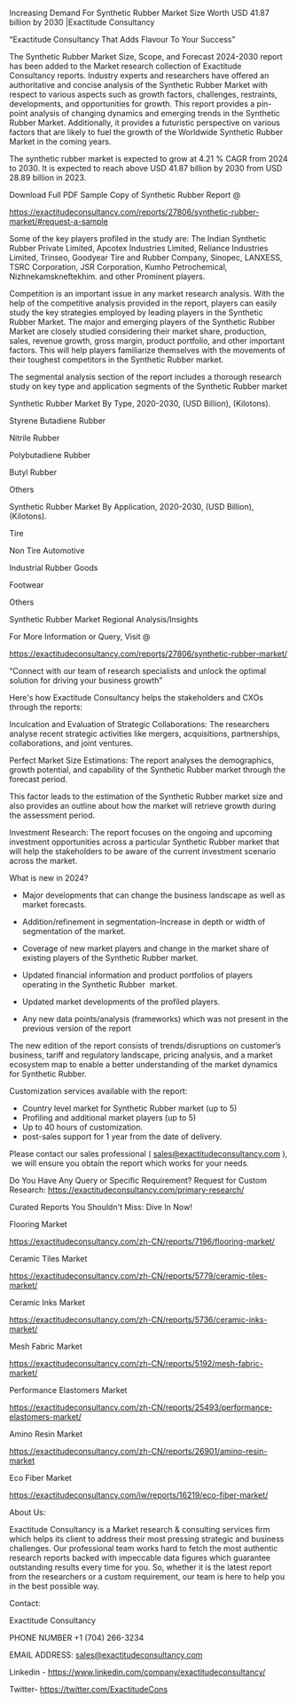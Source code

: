 Increasing Demand For Synthetic Rubber Market Size Worth USD 41.87 billion by 2030 |Exactitude Consultancy

“Exactitude Consultancy That Adds Flavour To Your Success”

The Synthetic Rubber Market Size, Scope, and Forecast 2024-2030 report has been added to the Market research collection of Exactitude Consultancy reports. Industry experts and researchers have offered an authoritative and concise analysis of the Synthetic Rubber Market with respect to various aspects such as growth factors, challenges, restraints, developments, and opportunities for growth. This report provides a pin-point analysis of changing dynamics and emerging trends in the Synthetic Rubber Market. Additionally, it provides a futuristic perspective on various factors that are likely to fuel the growth of the Worldwide Synthetic Rubber Market in the coming years.

The synthetic rubber market is expected to grow at 4.21 % CAGR from 2024 to 2030. It is expected to reach above USD 41.87 billion by 2030 from USD 28.89 billion in 2023.

Download Full PDF Sample Copy of Synthetic Rubber Report @

https://exactitudeconsultancy.com/reports/27806/synthetic-rubber-market/#request-a-sample

Some of the key players profiled in the study are: The Indian Synthetic Rubber Private Limited, Apcotex Industries Limited, Reliance Industries Limited, Trinseo, Goodyear Tire and Rubber Company, Sinopec, LANXESS, TSRC Corporation, JSR Corporation, Kumho Petrochemical, Nizhnekamskneftekhim. and other Prominent players.

Competition is an important issue in any market research analysis. With the help of the competitive analysis provided in the report, players can easily study the key strategies employed by leading players in the Synthetic Rubber Market. The major and emerging players of the Synthetic Rubber Market are closely studied considering their market share, production, sales, revenue growth, gross margin, product portfolio, and other important factors. This will help players familiarize themselves with the movements of their toughest competitors in the Synthetic Rubber market.

The segmental analysis section of the report includes a thorough research study on key type and application segments of the Synthetic Rubber market

Synthetic Rubber Market By Type, 2020-2030, (USD Billion), (Kilotons).

Styrene Butadiene Rubber

Nitrile Rubber

Polybutadiene Rubber

Butyl Rubber

Others

Synthetic Rubber Market By Application, 2020-2030, (USD Billion), (Kilotons).

Tire

Non Tire Automotive

Industrial Rubber Goods

Footwear

Others

Synthetic Rubber Market Regional Analysis/Insights

For More Information or Query, Visit @

https://exactitudeconsultancy.com/reports/27806/synthetic-rubber-market/

“Connect with our team of research specialists and unlock the optimal solution for driving your business growth”

Here's how Exactitude Consultancy helps the stakeholders and CXOs through the reports:

Inculcation and Evaluation of Strategic Collaborations: The researchers analyse recent strategic activities like mergers, acquisitions, partnerships, collaborations, and joint ventures.

Perfect Market Size Estimations: The report analyses the demographics, growth potential, and capability of the Synthetic Rubber market through the forecast period.

This factor leads to the estimation of the Synthetic Rubber market size and also provides an outline about how the market will retrieve growth during the assessment period.

Investment Research: The report focuses on the ongoing and upcoming investment opportunities across a particular Synthetic Rubber market that will help the stakeholders to be aware of the current investment scenario across the market.

What is new in 2024?

- Major developments that can change the business landscape as well as market forecasts.

- Addition/refinement in segmentation–Increase in depth or width of segmentation of the market.

- Coverage of new market players and change in the market share of existing players of the Synthetic Rubber market.

- Updated financial information and product portfolios of players operating in the Synthetic Rubber  market.

- Updated market developments of the profiled players.

- Any new data points/analysis (frameworks) which was not present in the previous version of the report

The new edition of the report consists of trends/disruptions on customer’s business, tariff and regulatory landscape, pricing analysis, and a market ecosystem map to enable a better understanding of the market dynamics for Synthetic Rubber.

Customization services available with the report:

- Country level market for Synthetic Rubber market (up to 5)
- Profiling and additional market players (up to 5)
- Up to 40 hours of customization.
- post-sales support for 1 year from the date of delivery.

Please contact our sales professional ( sales@exactitudeconsultancy.com ),  we will ensure you obtain the report which works for your needs.

Do You Have Any Query or Specific Requirement? Request for Custom Research: https://exactitudeconsultancy.com/primary-research/

Curated Reports You Shouldn't Miss: Dive In Now!

Flooring Market

https://exactitudeconsultancy.com/zh-CN/reports/7196/flooring-market/

Ceramic Tiles Market

https://exactitudeconsultancy.com/zh-CN/reports/5779/ceramic-tiles-market/

Ceramic Inks Market

https://exactitudeconsultancy.com/zh-CN/reports/5736/ceramic-inks-market/

Mesh Fabric Market

https://exactitudeconsultancy.com/zh-CN/reports/5192/mesh-fabric-market/

Performance Elastomers Market

https://exactitudeconsultancy.com/zh-CN/reports/25493/performance-elastomers-market/

Amino Resin Market

https://exactitudeconsultancy.com/zh-CN/reports/26901/amino-resin-market

Eco Fiber Market

https://exactitudeconsultancy.com/iw/reports/16219/eco-fiber-market/

About Us:

Exactitude Consultancy is a Market research & consulting services firm which helps its client to address their most pressing strategic and business challenges. Our professional team works hard to fetch the most authentic research reports backed with impeccable data figures which guarantee outstanding results every time for you. So, whether it is the latest report from the researchers or a custom requirement, our team is here to help you in the best possible way.

Contact:

Exactitude Consultancy

PHONE NUMBER +1 (704) 266-3234

EMAIL ADDRESS: sales@exactitudeconsultancy.com

Linkedin - https://www.linkedin.com/company/exactitudeconsultancy/

Twitter- https://twitter.com/ExactitudeCons



